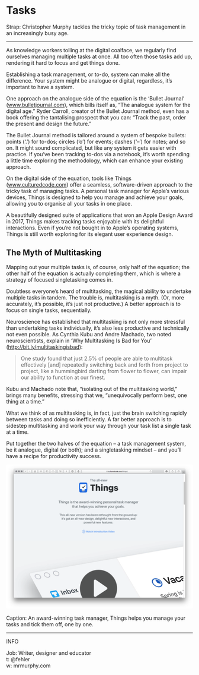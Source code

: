 Tasks
=====

<!-- Word Count: 470-520 Words (Image.) -->

Strap: Christopher Murphy tackles the tricky topic of task management in an increasingly busy age.


----

<!-- 530 Words in last article. ~265 X 2 -->

As knowledge workers toiling at the digital coalface, we regularly find ourselves managing multiple tasks at once. All too often those tasks add up, rendering it hard to focus and get things done.

Establishing a task management, or to-do, system can make all the difference. Your system might be analogue or digital, regardless, it’s important to have a system.

One approach on the analogue side of the equation is the ‘Bullet Journal’ (www.bulletjournal.com), which bills itself as, “The analogue system for the digital age.” Ryder Carroll, creator of the Bullet Journal method, even has a book offering the tantalising prospect that you can: “Track the past, order the present and design the future.”

The Bullet Journal method is tailored around a system of bespoke bullets: points (‘.’) for to-dos; circles (‘o’) for events; dashes (‘–’) for notes; and so on. It might sound complicated, but like any system it gets easier with practice. If you’ve been tracking to-dos via a notebook, it’s worth spending a little time exploring the methodology, which can enhance your existing approach.

On the digital side of the equation, tools like Things (www.culturedcode.com) offer a seamless, software-driven approach to the tricky task of managing tasks. A personal task manager for Apple’s various devices, Things is designed to help you manage and achieve your goals, allowing you to organise all your tasks in one place.

A beautifully designed suite of applications that won an Apple Design Award in 2017, Things makes tracking tasks enjoyable with its delightful interactions. Even if you’re not bought in to Apple’s operating systems, Things is still worth exploring for its elegant user experience design.


The Myth of Multitasking
-------------------------

Mapping out your multiple tasks is, of course, only half of the equation; the other half of the equation is actually completing them, which is where a strategy of focused singletasking comes in.

Doubtless everyone’s heard of multitasking, the magical ability to undertake multiple tasks in tandem. The trouble is, multitasking is a myth. (Or, more accurately, it’s possible, it’s just not productive.) A better approach is to focus on single tasks, sequentially.

Neuroscience has established that multitasking is not only more stressful than undertaking tasks individually, it’s also less productive and technically not even possible. As Cynthia Kubu and Andre Machado, two noted neuroscientists, explain in ‘Why Multitasking Is Bad for You’ (http://bit.ly/multitaskingisbad):

> One study found that just 2.5% of people are able to multitask effectively [and] repeatedly switching back and forth from project to project, like a hummingbird darting from flower to flower, can impair our ability to function at our finest.

Kubu and Machado note that, “isolating out of the multitasking world,” brings many benefits, stressing that we, “unequivocally perform best, one thing at a time.”

What we think of as multitasking is, in fact, just the brain switching rapidly between tasks and doing so inefficiently. A far better approach is to sidestep multitasking and work your way through your task list a single task at a time.

Put together the two halves of the equation – a task management system, be it analogue, digital (or both); and a singletasking mindset – and you’ll have a recipe for productivity success.


<img src="things.png" width="650">

Caption: An award-winning task manager, Things helps you manage your tasks and tick them off, one by one.


----


INFO

Job: Writer, designer and educator  
t: @fehler  
w: mrmurphy.com  

